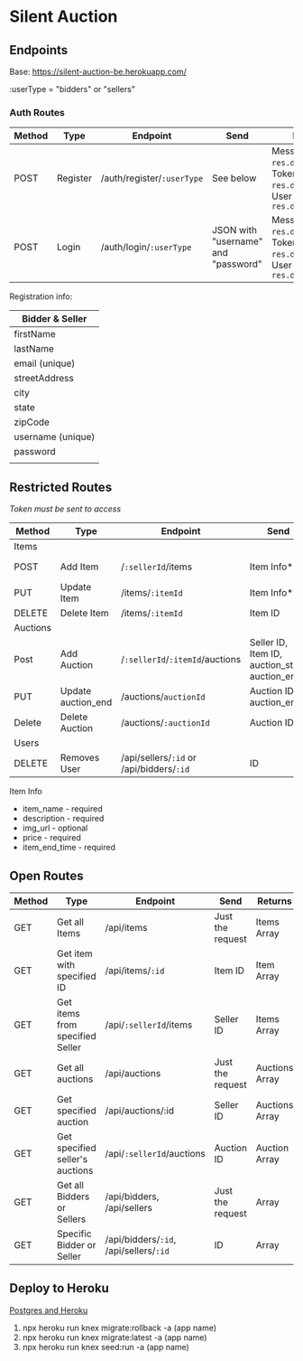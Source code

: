 # Silent Auction

## Endpoints

Base: https://silent-auction-be.herokuapp.com/

:userType = "bidders" or "sellers"

### Auth Routes

| Method | Type     | Endpoint                   | Send                                | Returns                                                                               |
| ------ | -------- | -------------------------- | ----------------------------------- | ------------------------------------------------------------------------------------- |
| POST   | Register | /auth/register/`:userType` | See below                           | Message: `res.data.message`, Token: `res.data.token`, User object: `res.data.newUser` |
| POST   | Login    | /auth/login/`:userType`    | JSON with "username" and "password" | Message: `res.data.message`, Token: `res.data.token`, User object: `res.data.user`    |

Registration info:

| Bidder & Seller   |
| ----------------- |
| firstName         |
| lastName          |
| email (unique)    |
| streetAddress     |
| city              |
| state             |
| zipCode           |
| username (unique) |
| password          |
|                   |

## Restricted Routes

*Token must be sent to access*

| Method   | Type               | Endpoint                                 | Send                                           | Returns                    |
| -------- | ------------------ | ---------------------------------------- | ---------------------------------------------- | -------------------------- |
| Items    |                    |                                          |                                                |                            |
| POST     | Add Item           | /`:sellerId`/items                       | Item Info*                                     | Message, Item object       |
| PUT      | Update Item        | /items/`:itemId`                         | Item Info*                                     | Message, Item object       |
| DELETE   | Delete Item        | /items/`:itemId`                         | Item ID                                        | Message                    |
| Auctions |                    |                                          |                                                |                            |
| Post     | Add Auction        | /`:sellerId`/`:itemId`/auctions          | Seller ID, Item ID, auction_start, auction_end | message, newAuction object |
| PUT      | Update auction_end | /auctions/`auctionId`                    | Auction ID, auction_end                        | Message                    |
| Delete   | Delete Auction     | /auctions/`:auctionId`                   | Auction ID                                     | Message                    |
| Users    |                    |                                          |                                                |                            |
| DELETE   | Removes User       | /api/sellers/`:id` or /api/bidders/`:id` | ID                                             | Message                    |

Item Info

- item_name - required
- description - required
- img_url - optional
- price - required
- item_end_time - required

## Open Routes

| Method | Type                            | Endpoint                               | Send             | Returns        |
| ------ | ------------------------------- | -------------------------------------- | ---------------- | -------------- |
| GET    | Get all Items                   | /api/items                             | Just the request | Items Array    |
| GET    | Get item with specified ID      | /api/items/`:id`                       | Item ID          | Item Array     |
| GET    | Get items from specified Seller | /api/`:sellerId`/items                 | Seller ID        | Items Array    |
| GET    | Get all auctions                | /api/auctions                          | Just the request | Auctions Array |
| GET    | Get specified auction           | /api/auctions/:id                      | Seller ID        | Auctions Array |
| GET    | Get specified seller's auctions | /api/`:sellerId`/auctions              | Auction ID       | Auction Array  |
| GET    | Get all Bidders or Sellers      | /api/bidders, /api/sellers             | Just the request | Array          |
| GET    | Specific Bidder or Seller       | /api/bidders/`:id`, /api/sellers/`:id` | ID               | Array          |

## Deploy to Heroku

[Postgres and Heroku](https://www.youtube.com/watch?v=4WECh9OVvgk)

1. npx heroku run knex migrate:rollback -a (app name)
2. npx heroku run knex migrate:latest -a (app name)
3. npx heroku run knex seed:run -a (app name) 
